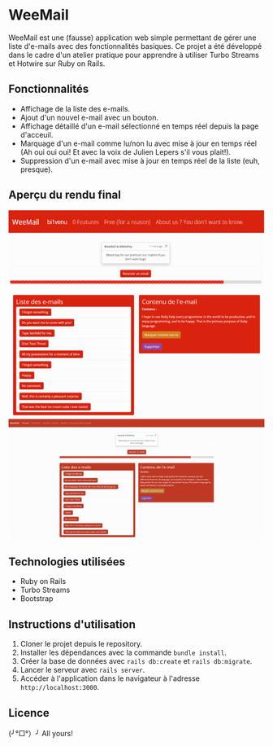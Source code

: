# WeeMail

WeeMail est une (fausse) application web simple permettant de gérer une liste d'e-mails avec des fonctionnalités basiques. Ce projet a été développé dans le cadre d'un atelier pratique pour apprendre à utiliser Turbo Streams et Hotwire sur Ruby on Rails.

## Fonctionnalités

- Affichage de la liste des e-mails.
- Ajout d'un nouvel e-mail avec un bouton.
- Affichage détaillé d'un e-mail sélectionné en temps réel depuis la page d'acceuil.
- Marquage d'un e-mail comme lu/non lu avec mise à jour en temps réel (Ah oui oui oui! Et avec la voix de Julien Lepers s'il vous plait!).
- Suppression d'un e-mail avec mise à jour en temps réel de la liste (euh, presque).

## Aperçu du rendu final

![Navbar](app/assets/images/weemailnavbar.png)
![Top](app/assets/images/weemailtop.png)
![Inbox](app/assets/images/weemailzz.png)
![Aperçu de l'application](app/assets/images/WEEMAIL.png)

## Technologies utilisées

- Ruby on Rails
- Turbo Streams
- Bootstrap

## Instructions d'utilisation

1. Cloner le projet depuis le repository.
2. Installer les dépendances avec la commande `bundle install`.
3. Créer la base de données avec `rails db:create` et `rails db:migrate`.
4. Lancer le serveur avec `rails server`.
5. Accéder à l'application dans le navigateur à l'adresse `http://localhost:3000`.

## Licence

(╯°□°）╯ All yours!